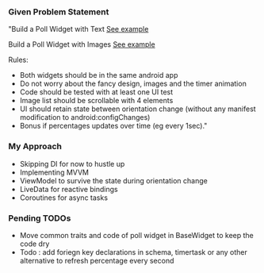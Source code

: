 ### Given Problem Statement ###

"Build a Poll Widget with Text
[See example](https://cl.ly/428948d9eb48)

Build a Poll Widget with Images
[See example](https://cl.ly/132aa3808c01)

Rules:
- Both widgets should be in the same android app
- Do not worry about the fancy design, images and the timer animation
- Code should be tested with at least one UI test
- Image list should be scrollable with 4 elements
- UI should retain state between orientation change (without any manifest modification to android:configChanges)
- Bonus if percentages updates over time (eg every 1sec)."


### My Approach ###

* Skipping DI for now to hustle up
* Implementing MVVM 
* ViewModel to survive the state during orientation change
* LiveData for reactive bindings
* Coroutines for async tasks 

### Pending TODOs ###
* Move common traits and code of poll widget in BaseWidget to keep the code dry
* Todo : add foriegn key  declarations in schema, timertask or any other alternative to refresh percentage every second
    
     